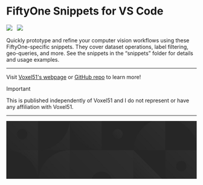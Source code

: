 # FiftyOne Snippets for VS Code

<img src="https://user-images.githubusercontent.com/25985824/106288517-2422e000-6216-11eb-871d-26ad2e7b1e59.png" height="55px"> &nbsp;
<img src="https://user-images.githubusercontent.com/25985824/106288518-24bb7680-6216-11eb-8f10-60052c519586.png" height="50px">

Quickly prototype and refine your computer vision workflows using these FiftyOne-specific snippets. They cover dataset operations, label filtering, geo-queries, and more. See the snippets in the “snippets” folder for details and usage examples.

---

Visit [Voxel51's webpage](https://voxel51.com/) or [GitHub repo](https://github.com/voxel51/fiftyone) to learn more!

> [!IMPORTANT]
> This is published independently of Voxel51 and I do not represent or have any affiliation with Voxel51.

---

![](./images/home-footer-background.jpg)